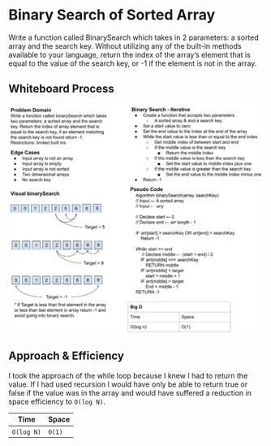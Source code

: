 # Binary Search of Sorted Array
Write a function called BinarySearch which takes in 2 parameters: a sorted array and the search key. Without utilizing any of the built-in methods available to your language, return the index of the array’s element that is equal to the value of the search key, or -1 if the element is not in the array.

## Whiteboard Process
![WhiteBoard Solution](array-binary-search.jpg)

## Approach & Efficiency
I took the approach of the while loop because I knew I had to return the value. If I had used recursion I would have only be able to return true or false if the value was in the array and would have suffered a reduction in space efficiency to `O(log N)`.

| Time | Space |
| --- | --- |
| `O(log N)` |  `O(1)`
